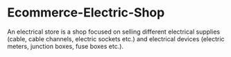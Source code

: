 # Ecommerce-Electric-Shop
An electrical store is a shop focused on selling different electrical supplies (cable, cable channels, electric sockets etc.) and electrical devices (electric meters, junction boxes, fuse boxes etc.).
